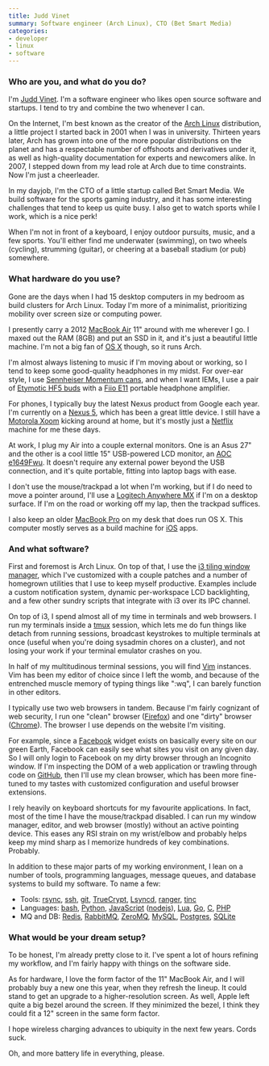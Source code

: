 ```yaml
---
title: Judd Vinet
summary: Software engineer (Arch Linux), CTO (Bet Smart Media)
categories:
- developer
- linux
- software
---
```


### Who are you, and what do you do?

I'm [Judd Vinet](http://www.zeroflux.org "Judd's website."). I'm a software engineer who likes open source software and startups. I tend to try and combine the two whenever I can.

On the Internet, I'm best known as the creator of the [Arch Linux][arch-linux] distribution, a little project I started back in 2001 when I was in university. Thirteen years later, Arch has grown into one of the more popular distributions on the planet and has a respectable number of offshoots and derivatives under it, as well as high-quality documentation for experts and newcomers alike. In 2007, I stepped down from my lead role at Arch due to time constraints. Now I'm just a cheerleader.

In my dayjob, I'm the CTO of a little startup called Bet Smart Media. We build software for the sports gaming industry, and it has some interesting challenges that tend to keep us quite busy. I also get to watch sports while I work, which is a nice perk!

When I'm not in front of a keyboard, I enjoy outdoor pursuits, music, and a few sports. You'll either find me underwater (swimming), on two wheels (cycling), strumming (guitar), or cheering at a baseball stadium (or pub) somewhere.

### What hardware do you use?

Gone are the days when I had 15 desktop computers in my bedroom as build clusters for Arch Linux. Today I'm more of a minimalist, prioritizing mobility over screen size or computing power.

I presently carry a 2012 [MacBook Air][macbook-air] 11" around with me wherever I go. I maxed out the RAM (8GB) and put an SSD in it, and it's just a beautiful little machine. I'm not a big fan of [OS X][macos] though, so it runs Arch.

I'm almost always listening to music if I'm moving about or working, so I tend to keep some good-quality headphones in my midst. For over-ear style, I use [Sennheiser Momentum cans][momentum], and when I want IEMs, I use a pair of [Etymotic HF5 buds][hf5] with a [Fiio E11][e11] portable headphone amplifier.

For phones, I typically buy the latest Nexus product from Google each year. I'm currently on a [Nexus 5][nexus-5], which has been a great little device. I still have a [Motorola Xoom][xoom] kicking around at home, but it's mostly just a [Netflix][] machine for me these days.

At work, I plug my Air into a couple external monitors. One is an Asus 27" and the other is a cool little 15" USB-powered LCD monitor, an [AOC e1649Fwu][e1649fwu]. It doesn't require any external power beyond the USB connection, and it's quite portable, fitting into laptop bags with ease.

I don't use the mouse/trackpad a lot when I'm working, but if I do need to move a pointer around, I'll use a [Logitech Anywhere MX][anywhere-mouse-mx] if I'm on a desktop surface. If I'm on the road or working off my lap, then the trackpad suffices.

I also keep an older [MacBook Pro][macbook-pro] on my desk that does run OS X. This computer mostly serves as a build machine for [iOS][] apps.

### And what software?

First and foremost is Arch Linux. On top of that, I use the [i3 tiling window manager][i3], which I've customized with a couple patches and a number of homegrown utilities that I use to keep myself productive. Examples include a custom notification system, dynamic per-workspace LCD backlighting, and a few other sundry scripts that integrate with i3 over its IPC channel.

On top of i3, I spend almost all of my time in terminals and web browsers. I run my terminals inside a [tmux][] session, which lets me do fun things like detach from running sessions, broadcast keystrokes to multiple terminals at once (useful when you're doing sysadmin chores on a cluster), and not losing your work if your terminal emulator crashes on you.

In half of my multitudinous terminal sessions, you will find [Vim][] instances. Vim has been my editor of choice since I left the womb, and because of the entrenched muscle memory of typing things like ":wq", I can barely function in other editors.

I typically use two web browsers in tandem. Because I'm fairly cognizant of web security, I run one "clean" browser ([Firefox][]) and one "dirty" browser ([Chrome][]). The browser I use depends on the website I'm visiting.

For example, since a [Facebook][] widget exists on basically every site on our green Earth, Facebook can easily see what sites you visit on any given day. So I will only login to Facebook on my dirty browser through an Incognito window. If I'm inspecting the DOM of a web application or trawling through code on [GitHub][], then I'll use my clean browser, which has been more fine-tuned to my tastes with customized configuration and useful browser extensions.

I rely heavily on keyboard shortcuts for my favourite applications. In fact, most of the time I have the mouse/trackpad disabled. I can run my window manager, editor, and web browser (mostly) without an active pointing device. This eases any RSI strain on my wrist/elbow and probably helps keep my mind sharp as I memorize hundreds of key combinations. Probably.

In addition to these major parts of my working environment, I lean on a number of tools, programming languages, message queues, and database systems to build my software. To name a few:

- Tools: [rsync][], [ssh][], [git][], [TrueCrypt][], [Lsyncd][], [ranger][], [tinc][]
- Languages: [bash][], [Python][], [JavaScript][] ([nodejs][node.js]), [Lua][], [Go][], [C][], [PHP][]
- MQ and DB: [Redis][], [RabbitMQ][], [ZeroMQ][], [MySQL][], [Postgres][postgresql], [SQLite][]

### What would be your dream setup?

To be honest, I'm already pretty close to it. I've spent a lot of hours refining my workflow, and I'm fairly happy with things on the software side.

As for hardware, I love the form factor of the 11" MacBook Air, and I will probably buy a new one this year, when they refresh the lineup. It could stand to get an upgrade to a higher-resolution screen. As well, Apple left quite a big bezel around the screen. If they minimized the bezel, I think they could fit a 12" screen in the same form factor.

I hope wireless charging advances to ubiquity in the next few years. Cords suck.

Oh, and more battery life in everything, please.

[anywhere-mouse-mx]: https://www.logitech.com/en-us/product/anywhere-mouse-mx "A compact wireless mouse."
[e11]: https://www.amazon.com/FiiO-E11-Portable-Headphone-Amplifier/dp/B0053KWDES "A portable headphone amplifier."
[e1649fwu]: http://us.aoc.com/monitor_displays/e1649fwu "A portable USB-powered display."
[hf5]: http://www.etymotic.com/ephp/hf5.html "High-fidelity in-ear headphones."
[macbook-air]: https://www.apple.com/macbook-air/ "A very thin laptop."
[macbook-pro]: https://www.apple.com/macbook-pro/ "A laptop."
[momentum]: https://en-us.sennheiser.com/over-ear-headphone-momentum-stereo "Over-the-ear headphones."
[nexus-5]: http://www.google.com/nexus/5/ "An Android smartphone."
[xoom]: https://en.wikipedia.org/wiki/Motorola_Xoom "An Android-based tablet."
[arch-linux]: https://www.archlinux.org/ "A Linux distro."
[bash]: http://www.gnu.org/software/bash/ "A terminal shell."
[c]: https://en.wikipedia.org/wiki/C_(programming_language) "A compiled programming language."
[chrome]: https://www.google.com/intl/en/chrome/browser/ "A WebKit-based browser, where each tab runs in its own thread."
[facebook]: https://www.facebook.com/ "A social networking site."
[firefox]: https://www.mozilla.org/en-US/firefox/new/ "A cross-platform open-source web browser."
[git]: https://git-scm.com/ "A version control system."
[github]: https://github.com/ "A Git code repository service."
[go]: https://golang.org/ "A compiled programming language."
[i3]: https://i3wm.org/ "An X window manager."
[ios]: https://www.apple.com/ios/ios-10/ "A mobile operating system."
[javascript]: https://en.wikipedia.org/wiki/JavaScript "An interpreted scripting language."
[lsyncd]: https://github.com/axkibe/lsyncd "A tool for mirroring file changes."
[lua]: http://www.lua.org/ "An interpreted scripting language."
[macos]: https://en.wikipedia.org/wiki/MacOS "An operating system for Mac hardware."
[mysql]: https://www.mysql.com/ "A relational database server."
[netflix]: https://www.netflix.com/ "A movie rental and streaming service."
[node.js]: https://nodejs.org/en/ "A Javascript application platform."
[php]: http://php.net/ "An interpreted scripting language."
[postgresql]: https://www.postgresql.org/ "A relational database server."
[python]: https://www.python.org/ "An interpreted scripting language."
[rabbitmq]: http://www.rabbitmq.com/ "A messaging queue system."
[ranger]: http://www.nongnu.org/ranger/ "A command-line file browser."
[redis]: https://redis.io/ "A key-value data store and more."
[rsync]: http://rsync.samba.org/ "An open-source file transfer/syncing tool."
[sqlite]: http://www.sqlite.org/ "A self-contained database engine."
[ssh]: https://en.wikipedia.org/wiki/Secure_Shell "A command-line tool for secure remote connections."
[tinc]: http://tinc-vpn.org/ "VPN software."
[tmux]: http://sourceforge.net/projects/tmux/ "A terminal multiplexer, similar to screen."
[truecrypt]: http://truecrypt.sourceforge.net/ "Encryption software."
[vim]: http://www.vim.org/ "A command-line text editor."
[zeromq]: http://zeromq.org/ "A messaging library for developers."
